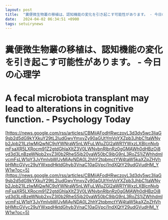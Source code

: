 ```yaml
---
layout: post
title:  "糞便微生物叢の移植は、認知機能の変化を引き起こす可能性があります。 - 今日の心理学"
date:   2024-04-02 06:34:51 +0900
tags: setuirynews 
---
```


# 糞便微生物叢の移植は、認知機能の変化を引き起こす可能性があります。 - 今日の心理学



# A fecal microbiota transplant may lead to alterations in cognitive function. - Psychology Today

[https://news.google.com/rss/articles/CBMiiAFodHRwczovL3d3dy5wc3ljaG9sb2d5dG9kYXkuY29tL2ludGwvYmxvZy90aGUtYmVoYXZpb3JhbC1taWNyb2Jpb21lLzIwMjQwNC9oYWNraW5nLWFuLWluZGl2aWR1YWxzLXBlcnNvbmFsaXR5LXRocm91Z2gtdGhlaXItZ3V0LWNvbnRlbnRz0gGMAWh0dHBzOi8vd3d3LnBzeWNob2xvZ3l0b2RheS5jb20vaW50bC9ibG9nL3RoZS1iZWhhdmlvcmFsLW1pY3JvYmlvbWUvMjAyNDA0L2hhY2tpbmctYW4taW5kaXZpZHVhbHMtcGVyc29uYWxpdHktdGhyb3VnaC10aGVpci1ndXQtY29udGVudHM_YW1w?oc=5](https://news.google.com/rss/articles/CBMiiAFodHRwczovL3d3dy5wc3ljaG9sb2d5dG9kYXkuY29tL2ludGwvYmxvZy90aGUtYmVoYXZpb3JhbC1taWNyb2Jpb21lLzIwMjQwNC9oYWNraW5nLWFuLWluZGl2aWR1YWxzLXBlcnNvbmFsaXR5LXRocm91Z2gtdGhlaXItZ3V0LWNvbnRlbnRz0gGMAWh0dHBzOi8vd3d3LnBzeWNob2xvZ3l0b2RheS5jb20vaW50bC9ibG9nL3RoZS1iZWhhdmlvcmFsLW1pY3JvYmlvbWUvMjAyNDA0L2hhY2tpbmctYW4taW5kaXZpZHVhbHMtcGVyc29uYWxpdHktdGhyb3VnaC10aGVpci1ndXQtY29udGVudHM_YW1w?oc=5)

